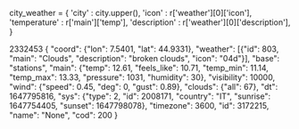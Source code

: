 city_weather = {
            'city'              : city.upper(),
            'icon'              : r['weather'][0]['icon'],
            'temperature'       : r['main']['temp'],
            'description'       : r['weather'][0]['description'],
        }



2332453
{
    "coord": {"lon": 7.5401, "lat": 44.9331}, 
    "weather": [{"id": 803, "main": "Clouds", "description": "broken clouds", "icon": "04d"}], 
    "base": "stations",
    "main": {"temp": 12.61, "feels_like": 10.71, "temp_min": 11.14, "temp_max": 13.33, "pressure": 1031, "humidity": 30}, "visibility": 10000, 
    "wind": {"speed": 0.45, "deg": 0, "gust": 0.89}, 
    "clouds": {"all": 67}, 
    "dt": 1647795816, 
    "sys": {"type": 2, "id": 2008171, "country": "IT", "sunrise": 1647754405, "sunset": 1647798078}, 
    "timezone": 3600, 
    "id": 3172215, 
    "name": "None",
    "cod": 200
    }